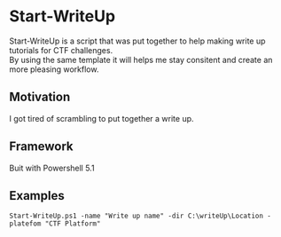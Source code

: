 # Start-WriteUp
Start-WriteUp is a script that was put together to help making write up tutorials for CTF challenges.  
By using the same template it will helps me stay consitent and create an more pleasing workflow.  

## Motivation
I got tired of scrambling to put together a write up.

## Framework
Buit with Powershell 5.1

## Examples

`Start-WriteUp.ps1 -name "Write up name" -dir C:\writeUp\Location -platefom "CTF Platform"`  
